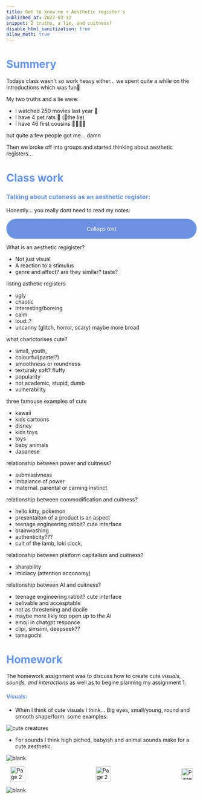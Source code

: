 ```yaml
---
title: Get to know me + Aesthetic register's
published_at: 2022-03-11
snippet: 2 truths, a lie, and cuitness?
disable_html_sanitization: true
allow_math: true
---
```


<h1 style="color:CornflowerBlue;">Summery</h1>

Todays class wasn't so work heavy either... we spent quite a while on the introductions which was fun🤩

My two truths and a lie were:
- I watched 250 movies last year 🎥
- I have 4 pet rats 🐀 (🤡the lie)
- I have 46 first cousins 🧑‍🧑‍🧒‍🧒

but quite a few people got me... damn

Then we broke off into groups and started thinking about aesthetic registers...

<h1 style="color:CornflowerBlue;">Class work</h1>

<h3 style="color:CornflowerBlue;">Talking about cuteness as an aesthetic register:</h3>


<!DOCTYPE html>
<html>
<head>
<meta name="viewport" content="width=device-width, initial-scale=1">
<style>
.collapsible {
  background-color: #6d91e1;
  color: white;
  border-radius: 50px;
  cursor: pointer;
  padding: 18px;
  width: 100%;
  border: none;
  text-align: center;
  outline: none;
  font-size: 15px;
}

.active, .collapsible:hover {
  background-color: #555;
}

.content {
  padding: 0 18px;
  display: none;
  overflow: hidden;
  background-color: #f1f1f1;
}
</style>
</head>
<body>

<p>Honestly... you really dont need to read my notes:</p>
<button type="button" class="collapsible">Collaps text</button>
<div class="content">
  <p>
  
What is an aesthetic regigister?
- Not just visual 
- A reaction to a stimulus
- genre and affect? are they similar? taste?

listing asthetic registers
- ugly
- chaotic
- interesting/boreing
- calm
- loud..? 
- uncanny (glitch, horror, scary)
maybe more broad

what charictorises cute?
- small, youth, 
- colourful(pastel?)
- smoothness or roundness
- texturaly soft? fluffy
- popularity
- not academic, stupid, dumb
- vulnerability

three famouse examples of cute
- kawaii
- kids cartoons
- disney
- kids toys 
- toys
- baby animals 
- Japanese 

relationship between power and cuitness?
- submissivness
- imbalance of power 
- maternal. parental or carning instinct 

relationship between commodification and cuitness?
- hello kitty, pokemon
- presentaiton of a product is an aspect
- teenage engineering rabbit? cute interface
- brainwashing 
- authenticity??? 
- cult of the lamb, loki clock, 

relationship between platform capitalism and cuitness?
- sharability
- imidiacy (attention acconomy)

relationship between AI and cuitness?
- teenage engineering rabbit? cute interface
- belivable and accesptable
- not as threstening and docile
- maybe more likly top open up to the AI
- emoji in chatgpt responce
- clipi, simsimi, deepseek??
- tamagochi

</p>
</div>

<script>
var coll = document.getElementsByClassName("collapsible");
var i;

for (i = 0; i < coll.length; i++) {
  coll[i].addEventListener("click", function() {
    this.classList.toggle("active");
    var content = this.nextElementSibling;
    if (content.style.display === "block") {
      content.style.display = "none";
    } else {
      content.style.display = "block";
    }
  });
}
</script>

<h1 style="color:CornflowerBlue;">Homework</h1>

The homework assignment was to discuss how to create cute *visuals, sounds, and interactions* as well as to begine planning my assignment 1.

<h4 style="color:CornflowerBlue;">Visuals:</h4>

- When I think of cute visuals I think... Big eyes, small/young, round and smooth shape/form. some examples:

![cute creatures](/Images/w2/cutecreatures.png)

- For sounds I think high piched, babyish and animal sounds make for a cute aesthetic. 


![blank](/Images/w1/blankpng.png)

<style>
.container {
    display: flex;
    justify-content: space-between;
    align-items: center;
    padding: 0 10px; /* Optional: Add some padding if needed */
}

.button {
    display: flex;
    align-items: center;
    /* Add additional styling for buttons if needed */
}

.button img {
    display: block;
}
</style>


<body>
    <div class="container">
        <a href="/02-class-two" class="button middle">
            <img id= "home_id" src="/Images/Buttons/Back.png" width="40" height="40" alt="Page 2">
        <a href="/" class="button middle">
            <img id= "home_id" src="/Images/Buttons/Home.png" width="40" height="40" alt="Page 2">
        </a>
        <a href="/" class="button right">
            <img id= "next_id" src="/Images/Buttons/Forward.png" width="30" height="30" alt="Page 3">
        </a>
    </div>
</body>

![blank](/Images/w1/blankpng.png)

